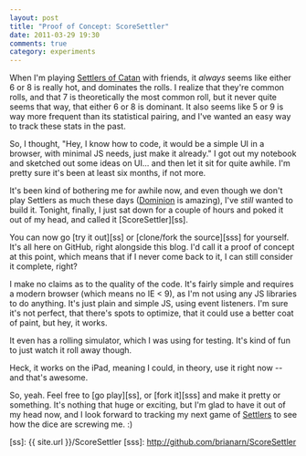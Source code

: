 ```yaml
---
layout: post
title: "Proof of Concept: ScoreSettler"
date: 2011-03-29 19:30
comments: true
category: experiments
---
```


When I'm playing [Settlers of Catan][catan] with friends, it *always* seems
like either 6 or 8 is really hot, and dominates the rolls. I realize that
they're common rolls, and that 7 is theoretically the most common roll, but it
never quite seems that way, that either 6 or 8 is dominant. It also seems like
5 or 9 is way more frequent than its statistical pairing, and I've wanted an
easy way to track these stats in the past.

So, I thought, "Hey, I know how to code, it would be a simple UI in a browser,
with minimal JS needs, just make it already." I got out my notebook and
sketched out some ideas on UI... and then let it sit for quite awhile. I'm
pretty sure it's been at least six months, if not more.

It's been kind of bothering me for awhile now, and even though we don't play
Settlers as much these days ([Dominion][dom] is amazing), I've *still* wanted
to build it. Tonight, finally, I just sat down for a couple of hours and poked
it out of my head, and called it [ScoreSettler][ss].

You can now go [try it out][ss] or [clone/fork the source][sss] for yourself.
It's all here on GitHub, right alongside this blog. I'd call it a proof of
concept at this point, which means that if I never come back to it, I can
still consider it complete, right?

I make no claims as to the quality of the code. It's fairly simple and
requires a modern browser (which means no IE < 9), as I'm not using any JS
libraries to do anything. It's just plain and simple JS, using event
listeners. I'm sure it's not perfect, that there's spots to optimize, that it
could use a better coat of paint, but hey, it works.

It even has a rolling simulator, which I was using for testing. It's kind of
fun to just watch it roll away though.

Heck, it works on the iPad, meaning I could, in theory, use it right now --
and that's awesome.

So, yeah. Feel free to [go play][ss], or [fork it][sss] and make it pretty or
something. It's nothing that huge or exciting, but I'm glad to have it out of
my head now, and I look forward to tracking my next game of [Settlers][catan]
to see how the dice are screwing me. :)

[catan]: http://www.catan.com/catan-games/boardgame.html
[dom]: http://www.riograndegames.com/games.html?id=278
[ss]: {{ site.url }}/ScoreSettler
[sss]: http://github.com/brianarn/ScoreSettler
